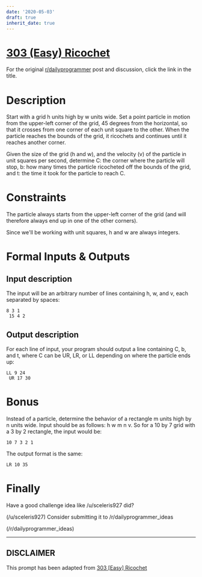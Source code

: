 ```yaml
---
date: '2020-05-03'
draft: true
inherit_date: true
---
```


# [303 (Easy) Ricochet](https://www.reddit.com/r/dailyprogrammer/comments/5vb1wf/20170221_challenge_303_easy_ricochet/)

For the original [r/dailyprogrammer](https://www.reddit.com/r/dailyprogrammer/) post and discussion, click the link in the title.

# Description
Start with a grid h units high by w units wide. Set a point particle in motion from the upper-left corner of the grid, 45 degrees from the horizontal, so that it crosses from one corner of each unit square to the other. When the particle reaches the bounds of the grid, it ricochets and continues until it reaches another corner. 

Given the size of the grid (h and w), and the velocity (v) of the particle in unit squares per second, determine C: the corner where the particle will stop, b: how many times the particle ricocheted off the bounds of the grid, and t: the time it took for the particle to reach C.

# Constraints
The particle always starts from the upper-left corner of the grid (and will therefore always end up in one of the other corners).

Since we'll be working with unit squares, h and w are always integers.

# Formal Inputs & Outputs
## Input description
The input will be an arbitrary number of lines containing h, w, and v, each separated by spaces:


```
8 3 1
 15 4 2
```
## Output description
For each line of input, your program should output a line containing C, b, and t, where C can be UR, LR, or LL depending on where the particle ends up:


```
LL 9 24
 UR 17 30
```
# Bonus
Instead of a particle, determine the behavior of a rectangle m units high by n units wide. Input should be as follows: h w m n v. So for a 10 by 7 grid with a 3 by 2 rectangle, the input would be:


```
10 7 3 2 1
```
The output format is the same:


```
LR 10 35
```
# Finally
Have a good challenge idea like /u/sceleris927 did?

(/u/sceleris927)
Consider submitting it to /r/dailyprogrammer_ideas

(/r/dailyprogrammer_ideas)

----
## **DISCLAIMER**
This prompt has been adapted from [303 [Easy] Ricochet](https://www.reddit.com/r/dailyprogrammer/comments/5vb1wf/20170221_challenge_303_easy_ricochet/
)
